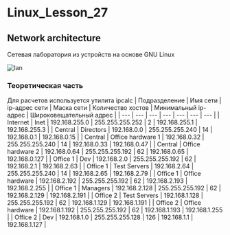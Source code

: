# Linux_Lesson_27
## Network architecture
Сетевая лаборатория из устройств на основе GNU Linux  

![lan](https://github.com/darknetworm/Linux_Lesson_27/assets/82410807/dd0adc24-7bf1-4f29-8ffd-8733e258483c)

### Теоретическая часть
Для расчетов используется утилита ipcalc
| Подразделение | Имя сети | ip-адрес сети | Маска сети | Количество хостов | Минимальный ip-адрес | Широковещательный адрес |
| --- | --- | --- | --- | --- | --- | --- |
| Internet | Inet | 192.168.255.0 | 255.255.255.252 | 2 | 192.168.255.1 | 192.168.255.3 |
| Central | Directors | 192.168.0.0 | 255.255.255.240 | 14 | 192.168.0.1 | 192.168.0.15 |
| Central | Office hardware 1 | 192.168.0.32 | 255.255.255.240 | 14 | 192.168.0.33 | 192.168.0.47 |
| Central | Office hardware 2 | 192.168.0.64 | 255.255.255.192 | 62 | 192.168.0.65 | 192.168.0.127 |
| Office 1 | Dev | 192.168.2.0 | 255.255.255.192 | 62 | 192.168.2.1 | 192.168.2.63 |
| Office 1 | Test Servers | 192.168.2.64 | 255.255.255.240 | 14 | 192.168.2.65 | 192.168.2.79 |
| Office 1 | Office hardware | 192.168.2.192 | 255.255.255.192 | 62 | 192.168.2.193 | 192.168.2.255 |
| Office 1 | Managers | 192.168.2.128 | 255.255.255.192 | 62 | 192.168.2.129 | 192.168.2.191 |
| Office 2 | Test Servers | 192.168.1.128 | 255.255.255.192 | 62 | 192.168.1.129 | 192.168.1.191 |
| Office 2 | Office hardware | 192.168.1.192 | 255.255.255.192 | 62 | 192.168.1.193 | 192.168.1.255 |
| Office 2 | Dev | 192.168.1.0 | 255.255.255.128 | 126 | 192.168.1.1 | 192.168.1.127 |
